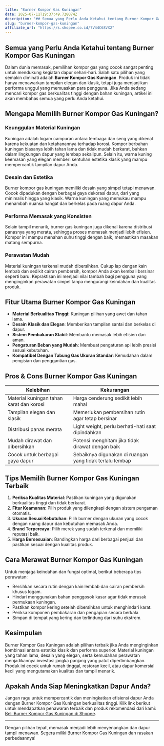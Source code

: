 ```yaml
---
title: "Burner Kompor Gas Kuningan"
date: 2025-07-11T19:37:49.728074Z
description: "## Semua yang Perlu Anda Ketahui tentang Burner Kompor Gas Kuningan..."
slug: "burner-kompor-gas-kuningan"
affiliate_url: "https://s.shopee.co.id/7V44C68VX2"
---
```

## Semua yang Perlu Anda Ketahui tentang Burner Kompor Gas Kuningan

Dalam dunia memasak, pemilihan kompor gas yang cocok sangat penting untuk mendukung kegiatan dapur sehari-hari. Salah satu pilihan yang semakin diminati adalah **Burner Kompor Gas Kuningan**. Produk ini tidak hanya menawarkan tampilan elegan dan klasik, tetapi juga menjanjikan performa unggul yang memuaskan para pengguna. Jika Anda sedang mencari kompor gas berkualitas tinggi dengan bahan kuningan, artikel ini akan membahas semua yang perlu Anda ketahui.

## Mengapa Memilih Burner Kompor Gas Kuningan?

### Keunggulan Material Kuningan
Kuningan adalah logam campuran antara tembaga dan seng yang dikenal karena kekuatan dan ketahanannya terhadap korosi. Kompor berbahan kuningan biasanya lebih tahan lama dan tidak mudah berkarat, bahkan dalam lingkungan dapur yang lembap sekalipun. Selain itu, warna kuning keemasan yang elegan memberi sentuhan estetika klasik yang mampu mempercantik tampilan dapur Anda.

### Desain dan Estetika
Burner kompor gas kuningan memiliki desain yang simpel tetapi menawan. Cocok dipadukan dengan berbagai gaya dekorasi dapur, dari yang minimalis hingga yang klasik. Warna kuningan yang memukau mampu menambah nuansa hangat dan berkelas pada ruang dapur Anda.

### Performa Memasak yang Konsisten
Selain tampil menarik, burner gas kuningan juga dikenal karena distribusi panasnya yang merata, sehingga proses memasak menjadi lebih efisien. Kompor ini mampu menahan suhu tinggi dengan baik, memastikan masakan matang sempurna.

### Perawatan Mudah
Material kuningan terkenal mudah dibersihkan. Cukup lap dengan kain lembab dan sedikit cairan pembersih, kompor Anda akan kembali bersinar seperti baru. Kepraktisan ini menjadi nilai tambah bagi pengguna yang menginginkan perawatan simpel tanpa mengurangi keindahan dan kualitas produk.

## Fitur Utama Burner Kompor Gas Kuningan

- **Material Berkualitas Tinggi**: Kuningan pilihan yang awet dan tahan lama.
- **Desain Klasik dan Elegan**: Memberikan tampilan santai dan berkelas di dapur.
- **Sistem Pembakaran Stabil**: Membantu memasak lebih efisien dan aman.
- **Pengaturan Beban yang Mudah**: Membuat pengaturan api lebih presisi sesuai kebutuhan.
- **Kompatibel Dengan Tabung Gas Ukuran Standar**: Kemudahan dalam pengisian dan penggantian gas.

## Pros & Cons Burner Kompor Gas Kuningan

| **Kelebihan**                                | **Kekurangan**                              |
|----------------------------------------------|--------------------------------------------|
| Material kuningan tahan karat dan korosi    | Harga cenderung sedikit lebih mahal       |
| Tampilan elegan dan klasik                  | Memerlukan pembersihan rutin agar tetap bersinar |
| Distribusi panas merata                     | Light weight, perlu berhati-hati saat dipindahkan |
| Mudah dirawat dan dibersihkan              | Potensi menghitam jika tidak dirawat dengan baik |
| Cocok untuk berbagai gaya dapur            | Sebaiknya digunakan di ruangan yang tidak terlalu lembap |

## Tips Memilih Burner Kompor Gas Kuningan Terbaik

1. **Periksa Kualitas Material**: Pastikan kuningan yang digunakan berkualitas tinggi dan tidak berkarat.
2. **Fitur Keamanan**: Pilih produk yang dilengkapi dengan sistem pengaman otomatis.
3. **Ukuran Sesuai Kebutuhan**: Pilih burner dengan ukuran yang cocok dengan ruang dapur dan kebutuhan memasak Anda.
4. **Brand Terpercaya**: Pilih merek yang sudah terkenal dan memiliki reputasi baik.
5. **Harga Bersesuaian**: Bandingkan harga dari berbagai penjual dan pastikan sesuai dengan kualitas produk.

## Cara Merawat Burner Kompor Gas Kuningan

Untuk menjaga keindahan dan fungsi optimal, berikut beberapa tips perawatan:

- Bersihkan secara rutin dengan kain lembab dan cairan pembersih khusus logam.
- Hindari menggunakan bahan penggosok kasar agar tidak merusak permukaan kuningan.
- Pastikan kompor kering setelah dibersihkan untuk menghindari karat.
- Periksa komponen pembakaran dan pengapian secara berkala.
- Simpan di tempat yang kering dan terlindung dari suhu ekstrem.

## Kesimpulan

Burner Kompor Gas Kuningan adalah pilihan terbaik jika Anda menginginkan kombinasi antara estetika klasik dan performa superior. Material kuningan yang tahan lama, desain yang elegan, serta kemudahan perawatan menjadikannya investasi jangka panjang yang patut dipertimbangkan. Produk ini cocok untuk rumah tinggal, restoran kecil, atau dapur komersial kecil yang mengutamakan kualitas dan tampil menarik.

## Apakah Anda Siap Meningkatkan Dapur Anda?

Jangan ragu untuk mempercantik dan meningkatkan efisiensi dapur Anda dengan Burner Kompor Gas Kuningan berkualitas tinggi. Klik link berikut untuk mendapatkan penawaran terbaik dan produk rekomendasi dari kami: [Beli Burner Kompor Gas Kuningan di Shopee](https://s.shopee.co.id/7V44C68VX2).

---

Dengan pilihan tepat, memasak menjadi lebih menyenangkan dan dapur tampil menawan. Segera miliki Burner Kompor Gas Kuningan dan rasakan perbedaannya!